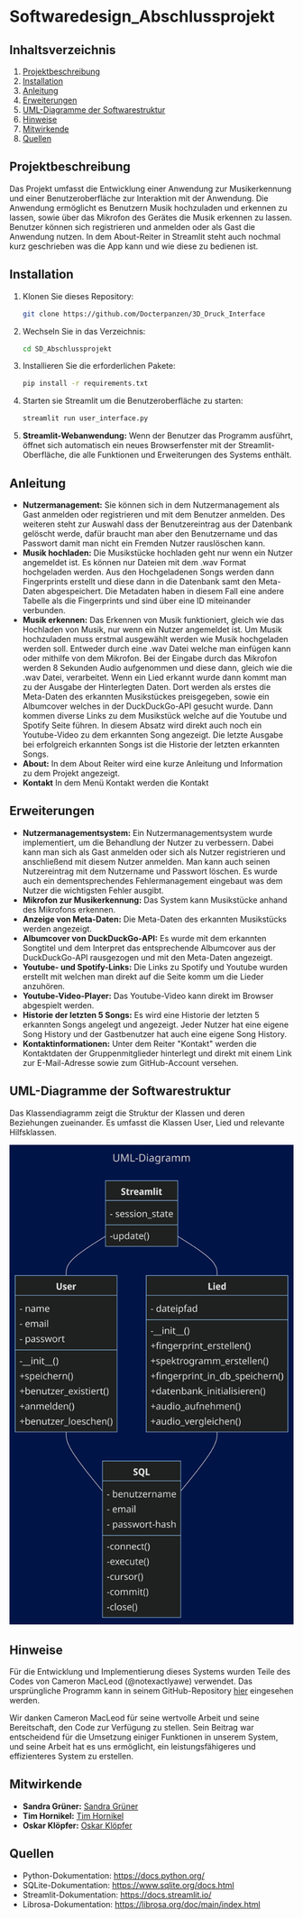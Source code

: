 # Softwaredesign_Abschlussprojekt

## Inhaltsverzeichnis

1. [Projektbeschreibung](#projektbeschreibung)
2. [Installation](#Installation)
3. [Anleitung](#anleitung)
4. [Erweiterungen](#erweiterungen)
5. [UML-Diagramme der Softwarestruktur](#uml-diagramme-der-softwarestruktur)
6. [Hinweise](#hinweise)
7. [Mitwirkende](#mitwirkende)
8. [Quellen](#quellen)

## Projektbeschreibung

Das Projekt umfasst die Entwicklung einer Anwendung zur Musikerkennung und einer Benutzeroberfläche zur Interaktion mit der Anwendung. Die Anwendung ermöglicht es Benutzern Musik hochzuladen und erkennen zu lassen, sowie über das Mikrofon des Gerätes die Musik erkennen zu lassen. Benutzer können sich registrieren und anmelden oder als Gast die Anwendung nutzen. In dem About-Reiter in Streamlit steht auch nochmal kurz geschrieben was die App kann und wie diese zu bedienen ist.


## Installation

1. Klonen Sie dieses Repository:

    ```bash
    git clone https://github.com/Docterpanzen/3D_Druck_Interface
    ```

2. Wechseln Sie in das Verzeichnis:

    ```bash
    cd SD_Abschlussprojekt
    ```

3. Installieren Sie die erforderlichen Pakete:

    ```bash
    pip install -r requirements.txt
    ```

4. Starten sie Streamlit um die Benutzeroberfläche zu starten:

    ```bash
    streamlit run user_interface.py
    ```

5. **Streamlit-Webanwendung:** Wenn der Benutzer das Programm ausführt, öffnet sich automatisch ein neues Browserfenster mit der Streamlit-Oberfläche, die alle Funktionen und Erweiterungen des Systems enthält.


## Anleitung

- **Nutzermanagement:** Sie können sich in dem Nutzermanagement als Gast anmelden oder registrieren und mit dem Benutzer anmelden. Des weiteren steht zur Auswahl dass der Benutzereintrag aus der Datenbank gelöscht werde, dafür braucht man aber den Benutzername und das Passwort damit man nicht ein Fremden Nutzer rauslöschen kann.
- **Musik hochladen:** Die Musikstücke hochladen geht nur wenn ein Nutzer angemeldet ist. Es können nur Dateien mit dem .wav Format hochgeladen werden. Aus den Hochgeladenen Songs werden dann Fingerprints erstellt und diese dann in die Datenbank samt den Meta-Daten abgespeichert. Die Metadaten haben in diesem Fall eine andere Tabelle als die Fingerprints und sind über eine ID miteinander verbunden.
- **Musik erkennen:** Das Erkennen von Musik funktioniert, gleich wie das Hochladen von Musik, nur wenn ein Nutzer angemeldet ist. Um Musik hochzuladen muss erstmal ausgewählt werden wie Musik hochgeladen werden soll. Entweder durch eine .wav Datei welche man einfügen kann oder mithilfe von dem Mikrofon. Bei der Eingabe durch das Mikrofon werden 8 Sekunden Audio aufgenommen und diese dann, gleich wie die .wav Datei, verarbeitet. Wenn ein Lied erkannt wurde dann kommt man zu der Ausgabe der Hinterlegten Daten. Dort werden als erstes die Meta-Daten des erkannten Musikstückes preisgegeben, sowie ein Albumcover welches in der DuckDuckGo-API gesucht wurde. Dann kommen diverse Links zu dem Musikstück welche auf die Youtube und Spotify Seite führen. In diesem Absatz wird direkt auch noch ein Youtube-Video zu dem erkannten Song angezeigt. Die letzte Ausgabe bei erfolgreich erkannten Songs ist die Historie der letzten erkannten Songs.
- **About:** In dem About Reiter wird eine kurze Anleitung und Information zu dem Projekt angezeigt.
- **Kontakt** In dem Menü Kontakt werden die Kontakt



## Erweiterungen

- **Nutzermanagementsystem:** Ein Nutzermanagementsystem wurde implementiert, um die Behandlung der Nutzer zu verbessern. Dabei kann man sich als Gast anmelden oder sich als Nutzer registrieren und anschließend mit diesem Nutzer anmelden. Man kann auch seinen Nutzereintrag mit dem Nutzername und Passwort löschen. Es wurde auch ein dementsprechendes Fehlermanagement eingebaut was dem Nutzer die wichtigsten Fehler ausgibt.
- **Mikrofon zur Musikerkennung:** Das System kann Musikstücke anhand des Mikrofons erkennen.
- **Anzeige von Meta-Daten:** Die Meta-Daten des erkannten Musikstücks werden angezeigt.
- **Albumcover von DuckDuckGo-API:** Es wurde mit dem erkannten Songtitel und dem Interpret das entsprechende Albumcover aus der DuckDuckGo-API rausgezogen und mit den Meta-Daten angezeigt.
- **Youtube- und Spotify-Links:** Die Links zu Spotify und Youtube wurden erstellt mit welchen man direkt auf die Seite komm um die Lieder anzuhören.
- **Youtube-Video-Player:** Das Youtube-Video kann direkt im Browser abgespielt werden.
- **Historie der letzten 5 Songs:** Es wird eine Historie der letzten 5 erkannten Songs angelegt und angezeigt. Jeder Nutzer hat eine eigene Song History und der Gastbenutzer hat auch eine eigene Song History.
- **Kontaktinformationen:** Unter dem Reiter "Kontakt" werden die Kontaktdaten der Gruppenmitglieder hinterlegt und direkt mit einem Link zur E-Mail-Adresse sowie zum GitHub-Account versehen.



## UML-Diagramme der Softwarestruktur

Das Klassendiagramm zeigt die Struktur der Klassen und deren Beziehungen zueinander. Es umfasst die Klassen User, Lied und relevante Hilfsklassen.

![UML-Diagramm](https://github.com/timhornikel/SD_Abschlussprojekt/blob/main/UML_V2.png)


## Hinweise

Für die Entwicklung und Implementierung dieses Systems wurden Teile des Codes von Cameron MacLeod (@notexactlyawe) verwendet. Das ursprüngliche Programm kann in seinem GitHub-Repository [hier](https://github.com/notexactlyawe/abracadabra) eingesehen werden.

Wir danken Cameron MacLeod für seine wertvolle Arbeit und seine Bereitschaft, den Code zur Verfügung zu stellen. Sein Beitrag war entscheidend für die Umsetzung einiger Funktionen in unserem System, und seine Arbeit hat es uns ermöglicht, ein leistungsfähigeres und effizienteres System zu erstellen.


## Mitwirkende

- **Sandra Grüner:** [Sandra Grüner](https://github.com/SandysOO)
- **Tim Hornikel:** [Tim Hornikel](https://github.com/timhornikel)
- **Oskar Klöpfer:** [Oskar Klöpfer](https://github.com/Docterpanzen)


## Quellen

- Python-Dokumentation: https://docs.python.org/
- SQLite-Dokumentation: https://www.sqlite.org/docs.html
- Streamlit-Dokumentation: https://docs.streamlit.io/
- Librosa-Dokumentation: https://librosa.org/doc/main/index.html